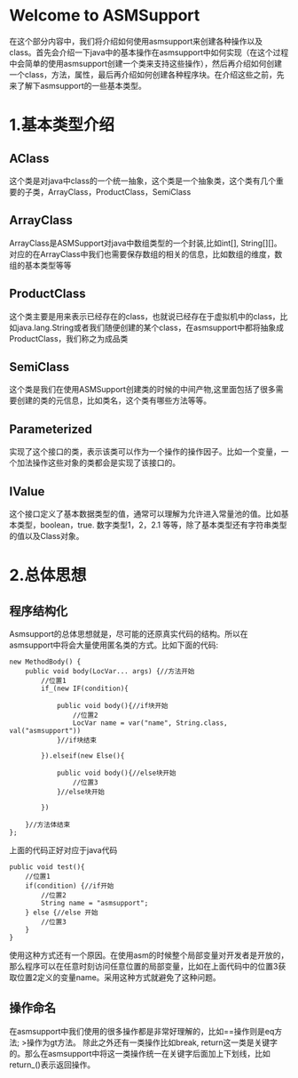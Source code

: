 # Welcome to ASMSupport

在这个部分内容中，我们将介绍如何使用asmsupport来创建各种操作以及class。首先会介绍一下java中的基本操作在asmsupport中如何实现（在这个过程中会简单的使用asmsupport创建一个类来支持这些操作），然后再介绍如何创建一个class，方法，属性，最后再介绍如何创建各种程序块。在介绍这些之前，先来了解下asmsupport的一些基本类型。

# 1.基本类型介绍

## AClass

这个类是对java中class的一个统一抽象，这个类是一个抽象类，这个类有几个重要的子类，ArrayClass，ProductClass，SemiClass

## ArrayClass

ArrayClass是ASMSupport对java中数组类型的一个封装,比如int[], String[][]。 对应的在ArrayClass中我们也需要保存数组的相关的信息，比如数组的维度，数组的基本类型等等

## ProductClass

这个类主要是用来表示已经存在的class，也就说已经存在于虚拟机中的class，比如java.lang.String或者我们随便创建的某个class，在asmsupport中都将抽象成ProductClass，我们称之为成品类

## SemiClass

这个类是我们在使用ASMSupport创建类的时候的中间产物,这里面包括了很多需要创建的类的元信息，比如类名，这个类有哪些方法等等。

## Parameterized

实现了这个接口的类，表示该类可以作为一个操作的操作因子。比如一个变量，一个加法操作这些对象的类都会是实现了该接口的。

## IValue

这个接口定义了基本数据类型的值，通常可以理解为允许进入常量池的值。比如基本类型，boolean，true. 数字类型1，2，2.1 等等，除了基本类型还有字符串类型的值以及Class对象。

# 2.总体思想

## 程序结构化

Asmsupport的总体思想就是，尽可能的还原真实代码的结构。所以在asmsupport中将会大量使用匿名类的方式。比如下面的代码:

    new MethodBody() {
        public void body(LocVar... args) {//方法开始
            //位置1
            if_(new IF(condition){
             
                public void body(){//if块开始
                    //位置2
                    LocVar name = var("name", String.class, val("asmsupport"))
                }//if块结束
                
            }).elseif(new Else(){
            
                public void body(){//else块开始
                    //位置3
                }//else块开始
            
            })
        
        }//方法体结束
    };


上面的代码正好对应于java代码

    public void test(){
        //位置1
        if(condition) {//if开始
            //位置2
            String name = "asmsupport";
        } else {//else 开始
            //位置3
        }
    }

使用这种方式还有一个原因。在使用asm的时候整个局部变量对开发者是开放的，那么程序可以在任意时刻访问任意位置的局部变量，比如在上面代码中的位置3获取位置2定义的变量name。采用这种方式就避免了这种问题。

## 操作命名

在asmsupport中我们使用的很多操作都是非常好理解的，比如==操作则是eq方法; >操作为gt方法。 除此之外还有一类操作比如break, return这一类是关键字的。那么在asmsupport中将这一类操作统一在关键字后面加上下划线，比如return_()表示返回操作。


